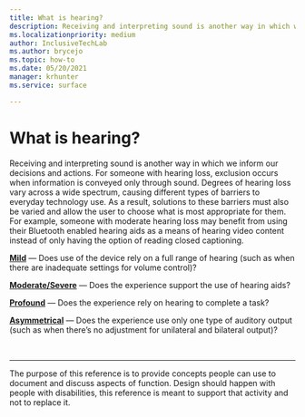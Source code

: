 ```yaml
---
title: What is hearing?
description: Receiving and interpreting sound is another way in which we inform our decisions and actions.
ms.localizationpriority: medium
author: InclusiveTechLab
ms.author: brycejo 
ms.topic: how-to
ms.date: 05/20/2021
manager: krhunter
ms.service: surface

---
```


# What is hearing?

Receiving and interpreting sound is another way in which we inform our decisions and actions. For someone with hearing loss, exclusion occurs when information is conveyed only through sound. Degrees of hearing loss vary across a wide spectrum, causing different types of barriers to everyday technology use. As a result, solutions to these barriers must also be varied and allow the user to choose what is most appropriate for them. For example, someone with moderate hearing loss may benefit from using their Bluetooth enabled hearing aids as a means of hearing video content instead of only having the option of reading closed captioning.

**[Mild](hearing-mild.md)** &mdash; Does use of the device rely on a full range of hearing (such as when there are inadequate settings for volume control)?

**[Moderate/Severe](hearing-moderate-severe.md)** &mdash; Does the experience support the use of hearing aids?

**[Profound](hearing-profound.md)** &mdash; Does the experience rely on hearing to complete a task?

**[Asymmetrical](hearing-asymmetrical.md)** &mdash; Does the experience use only one type of auditory output (such as when there’s no adjustment for unilateral and bilateral output)?

&nbsp;

[comment]: # (Footer statement)
___
The purpose of this reference is to provide concepts people can use to document and discuss aspects of function. Design should happen with people with disabilities, this reference is meant to support that activity and not to replace it. 
